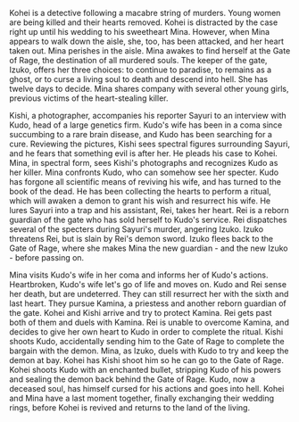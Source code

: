 <!-- Sky High (2003) -->

Kohei is a detective following a macabre string of murders. Young women are being killed and their hearts removed. Kohei is distracted by the case right up until his wedding to his sweetheart Mina. However, when Mina appears to walk down the aisle, she, too, has been attacked, and her heart taken out. Mina perishes in the aisle. Mina awakes to find herself at the Gate of Rage, the destination of all murdered souls. The keeper of the gate, Izuko, offers her three choices: to continue to paradise, to remains as a ghost, or to curse a living soul to death and descend into hell. She has twelve days to decide. Mina shares company with several other young girls, previous victims of the heart-stealing killer.

Kishi, a photographer, accompanies his reporter Sayuri to an interview with Kudo, head of a large genetics firm. Kudo's wife has been in a coma since succumbing to a rare brain disease, and Kudo has been searching for a cure. Reviewing the pictures, Kishi sees spectral figures surrounding Sayuri, and he fears that something evil is after her. He pleads his case to Kohei. Mina, in spectral form, sees Kishi's photographs and recognizes Kudo as her killer. Mina confronts Kudo, who can somehow see her specter. Kudo has forgone all scientific means of reviving his wife, and has turned to the book of the dead. He has been collecting the hearts to perform a ritual, which will awaken a demon to grant his wish and resurrect his wife. He lures Sayuri into a trap and his assistant, Rei, takes her heart. Rei is a reborn guardian of the gate who has sold herself to Kudo's service. Rei dispatches several of the specters during Sayuri's murder, angering Izuko. Izuko threatens Rei, but is slain by Rei's demon sword. Izuko flees back to the Gate of Rage, where she makes Mina the new guardian - and the new Izuko - before passing on.

Mina visits Kudo's wife in her coma and informs her of Kudo's actions. Heartbroken, Kudo's wife let's go of life and moves on. Kudo and Rei sense her death, but are undeterred. They can still resurrect her with the sixth and last heart. They pursue Kamina, a priestess and another reborn guardian of the gate. Kohei and Kishi arrive and try to protect Kamina. Rei gets past both of them and duels with Kamina. Rei is unable to overcome Kamina, and decides to give her own heart to Kudo in order to complete the ritual. Kishi shoots Kudo, accidentally sending him to the Gate of Rage to complete the bargain with the demon. Mina, as Izuko, duels with Kudo to try and keep the demon at bay. Kohei has Kishi shoot him so he can go to the Gate of Rage. Kohei shoots Kudo with an enchanted bullet, stripping Kudo of his powers and sealing the demon back behind the Gate of Rage. Kudo, now a deceased soul, has himself cursed for his actions and goes into hell. Kohei and Mina have a last moment together, finally exchanging their wedding rings, before Kohei is revived and returns to the land of the living.